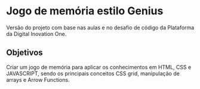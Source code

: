 # Jogo de memória estilo Genius

Versão do projeto com base nas aulas e no desafio de código da  Plataforma da Digital Inovation One.

## Objetivos

Criar um jogo de memória para aplicar os conhecimentos em HTML, CSS e JAVASCRIPT, sendo os principais conceitos CSS grid, manipulação de arrays e Arrow Functions.

